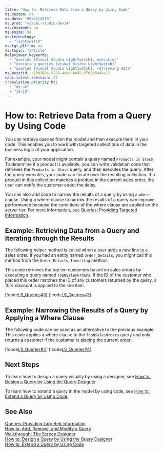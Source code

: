 ```yaml
---
title: "How to: Retrieve Data from a Query by Using Code"
ms.custom: na
ms.date: "09/22/2016"
ms.prod: "visual-studio-dev14"
ms.reviewer: na
ms.suite: na
ms.technology: 
  - "lightswitch"
ms.tgt_pltfrm: na
ms.topic: "article"
helpviewer_keywords: 
  - "queries [Visual Studio LightSwitch], executing"
  - "executing queries [Visual Studio LightSwitch]"
  - "queries [Visual Studio LightSwitch], retrieving data"
ms.assetid: c3393804-5285-4ceb-b4f8-078566a43a23
caps.latest.revision: 27
translation.priority.ht: 
  - "de-de"
  - "ja-jp"
---
```

# How to: Retrieve Data from a Query by Using Code
You can retrieve queries from the model and then execute them in your code. This enables you to work with targeted collections of data in the business logic of your application.  
  
 For example, your model might contain a query named `Products in Stock`. To determine if a product is available, you can write validation code that retrieves the `Products in Stock` query, and then executes the query. After the query executes, your code can iterate over the resulting collection. If a product in this collection matches a product in the current sales order, the user can notify the customer about the delay.  
  
 You can also add code to narrow the results of a query by using a `where` clause. Using a where clause to narrow the results of a query can improve performance because the conditions of the where clause are applied on the server tier. For more information, see [Queries: Providing Targeted Information](../VS_csharp/queries--retrieving-information-from-a-data-source.md).  
  
## Example: Retrieving Data from a Query and Iterating through the Results  
 The following helper method is called when a user adds a new line to a sales order. If you had an entity named `Order_Details`, you might call this method from the `Order_Details_Inserting` method.  
  
 This code retrieves the top ten customers based on sales orders by executing a query named `TopNSalesOrders`.  If the ID of the customer who placed this order matches the ID of any customers returned by the query, a 10% discount is applied to the line item.  
  
 [!code[LS_Queries#3](../VS_csharp/codesnippet/CSharp/how-to--retrieve-data-from-a-query-by-using-code_1.cs)]
[!code[LS_Queries#3](../VS_csharp/codesnippet/VisualBasic/how-to--retrieve-data-from-a-query-by-using-code_1.vb)]  
  
## Example: Narrowing the Results of a Query by Applying a Where Clause  
 The following code can be used as an alternative to the previous example. This code applies a where clause to the `TopNSalesOrders` query and only returns a customer if the customer is placing the current order..  
  
 [!code[LS_Queries#4](../VS_csharp/codesnippet/CSharp/how-to--retrieve-data-from-a-query-by-using-code_2.cs)]
[!code[LS_Queries#4](../VS_csharp/codesnippet/VisualBasic/how-to--retrieve-data-from-a-query-by-using-code_2.vb)]  
  
## Next Steps  
 To learn how to design a query visually by using a designer, see [How to: Design a Query by Using the Query Designer](../VS_csharp/how-to--design-a-query-by-using-the-query-designer.md).  
  
 To learn how to extend a query in the model by using code, see [How to: Extend a Query by Using Code](../VS_csharp/how-to--extend-a-query-by-using-code.md).  
  
## See Also  
 [Queries: Providing Targeted Information](../VS_csharp/queries--retrieving-information-from-a-data-source.md)   
 [How to: Add, Remove, and Modify a Query](../VS_csharp/how-to--add--remove--and-modify-a-query.md)   
 [Walkthrough: The Screen Designer](../VS_csharp/walkthrough--designing-a-silverlight-screen-in-lightswitch.md)   
 [How to: Design a Query by Using the Query Designer](../VS_csharp/how-to--design-a-query-by-using-the-query-designer.md)   
 [How to: Extend a Query by Using Code](../VS_csharp/how-to--extend-a-query-by-using-code.md)